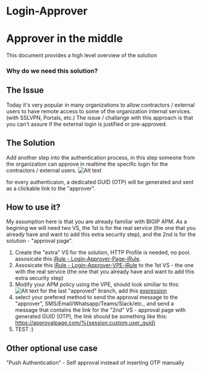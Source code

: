 # Login-Approver
# Approver in the middle
This document provides a high level overview of the solution


### Why do we need this solution?

## The Issue
Today it's very popular in many organizations to allow contractors / external users to have remote access to some of the organization internal services.
(with SSLVPN, Portals, etc.)
The issue / challange with this approach is that you can't assure if the external login is justified or pre-approved.


## The Solution
Add another step into the authentication process, in this step someone from the organization can approve in realtime the specific login for the contractors / external users.
![Alt text](Login_Approver_Flow.png?raw=true "Solution Diagram")

for every authenticaion, a dedicated GUID (OTP) will be generated and sent as a clickable link to the "approver".

## How to use it?
My assumption here is that you are already familiar with BIGIP APM.
As a begining we will need two VS, the 1st is for the real service (the one that you already have and want to add this extra security step), and the 2nd is for the solution - "approval page".
1. Create the "extra" VS for the solution, HTTP Profile is needed, no pool. assosicate this [iRule - Login-Approver-Page-iRule](Login-Approver-Page-iRule).
2. Assosicate this [iRule - Login-Approver-VPE-iRule](Login-Approver-VPE-iRule) to the 1st VS - the one with the real service (the one that you already have and want to add this extra security step)
3. Modify your APM policy using the VPE, should look similiar to this:
![Alt text](VPE-Flow-Login-Approver.png?raw=true "Solution Diagram")
for the last "approved" branch, add this [expression](approval_expression)
4. select your prefered method to send the approval message to the "approver", SMS/Email/Whatsapp/Teams/Slack/etc., and send a message that contains the link for the "2nd" VS - approval page with generated GUID (OTP), the link should be something like this: https://approvalpage.com/%{session.custom.user_guid}
5. TEST :)

## Other optional use case
"Push Authentication" - Self approval instead of inserting OTP manually
